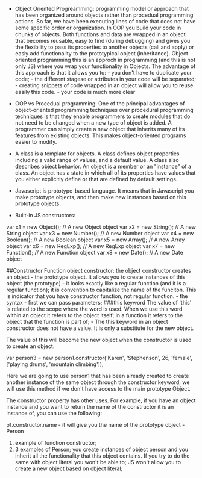 - Object Oriented Progreamming: programming model or approach that has been organized around objects rather than procedual programming actions. So far, we have been executing lines of code that does not have some specific order or organization. In OOP you build your code in chunks of objects. Both functions and data are wrapped in an object that becomes reusable, easy to find (during debugging) and gives you the flexibility to pass its properties to another objects (call and apply) or easiy add functionality to the prototypical object (inheritance). 
Object oriented programming this is an approch in programming (and this is not only JS) where you wrap your functionality in Objects. The advantage of this approach is that it allows you to: - you don't have to duplicate your code; - the different stagese or attributes in your code will be separated; - creating snippets of code wrapped in an object will allow you to reuse easily this code. - your code is much more clear
 
- OOP vs Procedual programming: One of the principal advantages of object-oriented programming techniques over procedural programming techniques is that they enable programmers to create modules that do not need to be changed when a new type of object is added. A programmer can simply create a new object that inherits many of its features from existing objects. This makes object-oriented programs easier to modify.

- A class is a template for objects. A class defines object properties including a valid range of values, and a default value. A class also describes object behavior. An object is a member or an "instance" of a class. An object has a state in which all of its properties have values that you either explicitly define or that are defined by default settings.
- Javascript is prototype-based language. It means that in Javascript you make prototype objects, and then make new instances based on this prototype objects. 
- Built-in JS constructors:

var x1 = new Object();    // A new Object object
var x2 = new String();    // A new String object
var x3 = new Number();    // A new Number object
var x4 = new Boolean();   // A new Boolean object
var x5 = new Array();     // A new Array object
var x6 = new RegExp();    // A new RegExp object
var x7 = new Function();  // A new Function object
var x8 = new Date();      // A new Date object 

##Constructor Function
object constructor: the object constructor creates an object - the prototype object. It allows you to create instances of this object (the prototype) - it looks exactly like a regular function (and it is a regular function); it is convention to capitalize the name of the funciton. This is indicator that you have constructor function, not regular function. - the syntax - first we can pass parameters; 
###this keyword
The value of 'this' is related to the scope where the word is used. When we use this word within an object it refers to the object itself; in a function it refers to the object that the function is part of; - The this keyword in an object constructor does not have a value. It is only a substitute for the new object.

The value of this will become the new object when the constructor is used to create an object.

var person3 = new person1.constructor('Karen', 'Stephenson', 26, 'female', ['playing drums', 'mountain climbing']);

Here we are going to use person1 that has been already created to create another instance of the same object through the constructor keyword; we will use this method if we don't have access to the main prototype Object.

The constructor property has other uses. For example, if you have an object instance and you want to return the name of the constructor it is an instance of, you can use the following:

p1.constructor.name - it will give you the name of the prototype object - Person

1. example of function constructor;
2. 3 examples of Person; you create instances of object person and you inherit all the functionality that this object contains. 
If you try to do the same with object literal you won't be able to; JS won't allow you to create a new object based on object literal;